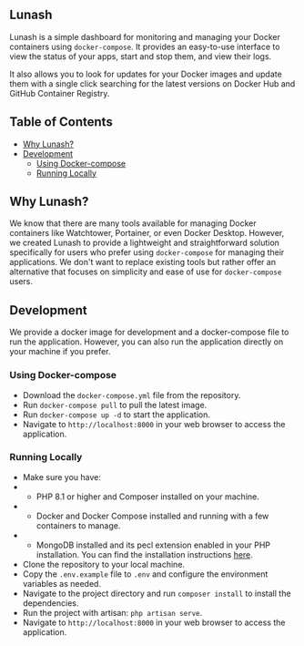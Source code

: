 ## Lunash

Lunash is a simple dashboard for monitoring and managing your Docker containers using `docker-compose`. It provides an easy-to-use interface to view the status of your apps, start and stop them, and view their logs.

It also allows you to look for updates for your Docker images and update them with a single click searching for the latest versions on Docker Hub and GitHub Container Registry.

## Table of Contents

-   [Why Lunash?](#why-lunash)
-   [Development](#development)
    -   [Using Docker-compose](#using-docker-compose)
    -   [Running Locally](#running-locally)

## Why Lunash?

We know that there are many tools available for managing Docker containers like Watchtower, Portainer, or even Docker Desktop. However, we created Lunash to provide a lightweight and straightforward solution specifically for users who prefer using `docker-compose` for managing their applications.
We don't want to replace existing tools but rather offer an alternative that focuses on simplicity and ease of use for `docker-compose` users.

## Development

We provide a docker image for development and a docker-compose file to run the application. However, you can also run the application directly on your machine if you prefer.

### Using Docker-compose

-   Download the `docker-compose.yml` file from the repository.
-   Run `docker-compose pull` to pull the latest image.
-   Run `docker-compose up -d` to start the application.
-   Navigate to `http://localhost:8000` in your web browser to access the application.

### Running Locally

-   Make sure you have:
-   -   PHP 8.1 or higher and Composer installed on your machine.
-   -   Docker and Docker Compose installed and running with a few containers to manage.
-   -   MongoDB installed and its pecl extension enabled in your PHP installation. You can find the installation instructions [here](https://www.php.net/manual/en/mongodb.installation.php).
-   Clone the repository to your local machine.
-   Copy the `.env.example` file to `.env` and configure the environment variables as needed.
-   Navigate to the project directory and run `composer install` to install the dependencies.
-   Run the project with artisan: `php artisan serve`.
-   Navigate to `http://localhost:8000` in your web browser to access the application.
